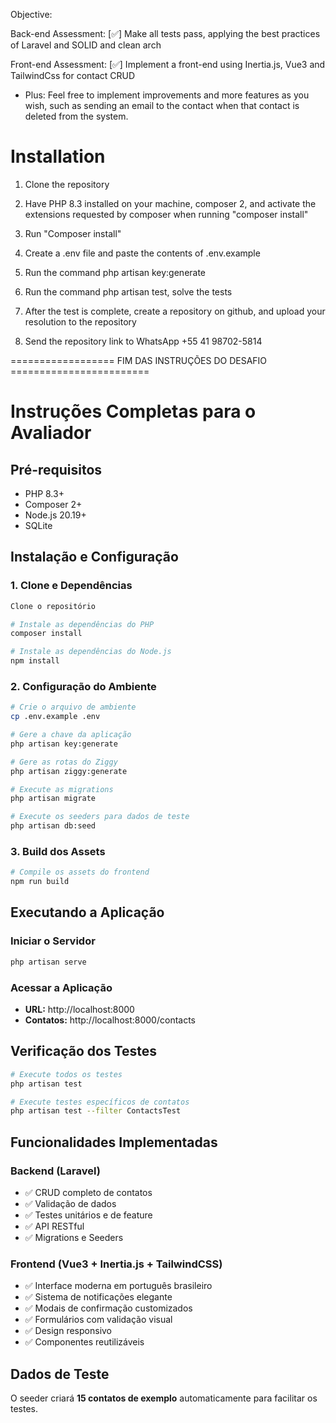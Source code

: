 Objective:

Back-end Assessment: [✅] Make all tests pass, applying the best practices of Laravel and SOLID and clean arch

Front-end Assessment: [✅] Implement a front-end using Inertia.js, Vue3 and TailwindCss for contact CRUD

* Plus: Feel free to implement improvements and more features as you wish, such as sending an email to the contact when that contact is deleted from the system.

# Installation
1. Clone the repository
2. Have PHP 8.3 installed on your machine, composer 2, and activate the extensions requested by composer when running "composer install"
3. Run "Composer install"
4. Create a .env file and paste the contents of .env.example
5. Run the command php artisan key:generate
6. Run the command php artisan test, solve the tests

7. After the test is complete, create a repository on github, and upload your resolution to the repository
8. Send the repository link to WhatsApp +55 41 98702-5814

================== FIM DAS INSTRUÇÕES DO DESAFIO ========================

# Instruções Completas para o Avaliador

## **Pré-requisitos**
- PHP 8.3+
- Composer 2+
- Node.js 20.19+ 
- SQLite

## **Instalação e Configuração**

### 1. **Clone e Dependências**
```bash
Clone o repositório

# Instale as dependências do PHP
composer install

# Instale as dependências do Node.js
npm install
```

### 2. **Configuração do Ambiente**
```bash
# Crie o arquivo de ambiente
cp .env.example .env

# Gere a chave da aplicação
php artisan key:generate

# Gere as rotas do Ziggy
php artisan ziggy:generate

# Execute as migrations
php artisan migrate

# Execute os seeders para dados de teste
php artisan db:seed
```

### 3. **Build dos Assets**
```bash
# Compile os assets do frontend
npm run build
```

## **Executando a Aplicação**

### **Iniciar o Servidor**
```bash
php artisan serve
```

### **Acessar a Aplicação**
- **URL:** http://localhost:8000
- **Contatos:** http://localhost:8000/contacts

## **Verificação dos Testes**
```bash
# Execute todos os testes
php artisan test

# Execute testes específicos de contatos
php artisan test --filter ContactsTest
```

## **Funcionalidades Implementadas**

### **Backend (Laravel)**
- ✅ CRUD completo de contatos
- ✅ Validação de dados
- ✅ Testes unitários e de feature
- ✅ API RESTful
- ✅ Migrations e Seeders

### **Frontend (Vue3 + Inertia.js + TailwindCSS)**
- ✅ Interface moderna em português brasileiro
- ✅ Sistema de notificações elegante
- ✅ Modais de confirmação customizados
- ✅ Formulários com validação visual
- ✅ Design responsivo
- ✅ Componentes reutilizáveis

## **Dados de Teste**
O seeder criará **15 contatos de exemplo** automaticamente para facilitar os testes.